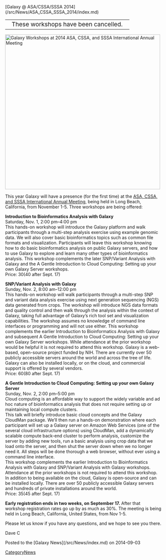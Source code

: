 <div class='newsItemHeader'>[Galaxy @ ASA/CSSA/SSSA 2014](/src/News/ASA_CSSA_SSSA_2014/index.md)</div>

<table>
  <tr>
    <td style=" class="red" "> &nbsp;&nbsp; <span style="font-size: larger;"> These workshops have been cancelled. </span> &nbsp;&nbsp; </td>
  </tr>
</table>


<div class='right'><a href='http://bit.ly/1lIsHQh'><img src="/src/Images/Logos/ASA_CSSA_SSSA_2014.jpg" alt="Galaxy Workshops at 2014 ASA, CSSA, and SSSA International Annual Meeting" width="500" /></a></div>

This year Galaxy will have a presence (for the first time) at the [ASA, CSSA, and SSSA International Annual Meeting](https://www.acsmeetings.org/home), being held in Long Beach, California, from November 1-5.  Three workshops are being offered: 

**Introduction to Bioinformatics Analysis with Galaxy**<br />
Saturday, Nov. 1, 2:00 pm–4:00 pm<br />
This hands-on workshop will introduce the Galaxy platform and walk participants through a multi-step analysis exercise using example genomic data.  We will also cover basic bioinformatics topics such as common file formats and visualization.  Participants will leave this workshop knowing how to do basic bioinformatics analysis on public Galaxy servers, and how to use Galaxy to explore and learn many other types of bioinformatics analysis. This workshop complements the later SNP/Variant Analysis with Galaxy and the A Gentle Introduction to Cloud Computing: Setting up your own Galaxy Server workshops.<br />
Price: $30 ($40 after Sept. 17)

**SNP/Variant Analysis with Galaxy**<br />
Sunday, Nov. 2, 8:00 am–12:00 pm  <br />
This hands-on workshop will walk participants through a multi-step SNP and variant data analysis exercise using next generation sequencing (NGS) data generated from crops.  The workshop will introduce NGS data formats and quality control and then walk through the analysis within the context of Galaxy, taking full advantage of Galaxy’s rich tool set and visualization capabilities. The workshop assumes no knowledge of command line interfaces or programming and will not use either. This workshop complements the earlier Introduction to Bioinformatics Analysis with Galaxy and subsequent A Gentle Introduction to Cloud Computing: Setting up your own Galaxy Server workshops. While attendance at the prior workshop would be helpful it is not required to attend this workshop. Galaxy is a web-based, open-source project funded by NIH. There are currently over 50 publicly accessible servers around the world and across the tree of life.  Galaxy can also be installed locally, or on the cloud, and commercial support is offered by several vendors.<br />
Price: $60 ($80 after Sept. 17)

**A Gentle Introduction to Cloud Computing: Setting up your own Galaxy Server**<br />
Sunday, Nov. 2, 2:00 pm–5:00 pm  <br />
Cloud computing is an affordable way to support the widely variable and ad hoc nature of bioinformatics analysis that does not require setting up or maintaining local compute clusters.<br />
This talk will briefly introduce basic cloud concepts and the Galaxy CloudMan package.  We’ll then run a hands-on demonstration where each participant will set up a Galaxy server on Amazon Web Services (one of the several cloud infrastructure options) using CloudMan, add a dynamically scalable compute back-end cluster to perform analysis, customize the server by adding new tools, run a basic analysis using crop data that we load onto the server, and then shut the server down when we no longer need it.  All steps will be done thorough a web browser, without ever using a command line interface.<br />
This workshop complements the earlier Introduction to Bioinformatics Analysis with Galaxy and SNP/Variant Analysis with Galaxy workshops. Attendance at the prior workshops is not required to attend this workshop. In addition to being available on the cloud, Galaxy is open-source and can be installed locally.  There are over 50 publicly accessible Galaxy servers and hundreds of private installations around the world.<br />
Price: $35 ($45 after Sept. 17)

**Early registration ends in two weeks, on September 17.**  After that workshop registration rates go up by as much as 30%.  The meeting is being held in Long Beach, California, United States, from Nov 1-5.

Please let us know if you have any questions, and we hope to see you there.

Dave C

<div class='newsItemFooter'>Posted to the [Galaxy News](/src/News/index.md) on 2014-09-03 </div>

[CategoryNews](/src/CategoryNews/index.md)
